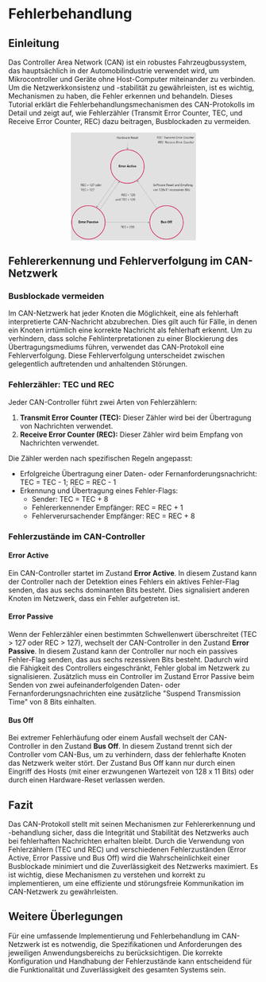 # Fehlerbehandlung

## Einleitung

Das Controller Area Network (CAN) ist ein robustes Fahrzeugbussystem, das hauptsächlich in der Automobilindustrie verwendet wird, um Mikrocontroller und Geräte ohne Host-Computer miteinander zu verbinden. Um die Netzwerkkonsistenz und -stabilität zu gewährleisten, ist es wichtig, Mechanismen zu haben, die Fehler erkennen und behandeln. Dieses Tutorial erklärt die Fehlerbehandlungsmechanismen des CAN-Protokolls im Detail und zeigt auf, wie Fehlerzähler (Transmit Error Counter, TEC, und Receive Error Counter, REC) dazu beitragen, Busblockaden zu vermeiden.

<img src="./image/README/1712276783501.png" alt="CAN-Netzwerk" style="max-width:50%; display: block; margin: 0 auto;" />

## Fehlererkennung und Fehlerverfolgung im CAN-Netzwerk

### Busblockade vermeiden

Im CAN-Netzwerk hat jeder Knoten die Möglichkeit, eine als fehlerhaft interpretierte CAN-Nachricht abzubrechen. Dies gilt auch für Fälle, in denen ein Knoten irrtümlich eine korrekte Nachricht als fehlerhaft erkennt. Um zu verhindern, dass solche Fehlinterpretationen zu einer Blockierung des Übertragungsmediums führen, verwendet das CAN-Protokoll eine Fehlerverfolgung. Diese Fehlerverfolgung unterscheidet zwischen gelegentlich auftretenden und anhaltenden Störungen.

### Fehlerzähler: TEC und REC

Jeder CAN-Controller führt zwei Arten von Fehlerzählern:

1. **Transmit Error Counter (TEC):** Dieser Zähler wird bei der Übertragung von Nachrichten verwendet.
2. **Receive Error Counter (REC):** Dieser Zähler wird beim Empfang von Nachrichten verwendet.

Die Zähler werden nach spezifischen Regeln angepasst:

- Erfolgreiche Übertragung einer Daten- oder Fernanforderungsnachricht: TEC = TEC - 1; REC = REC - 1
- Erkennung und Übertragung eines Fehler-Flags:
  - Sender: TEC = TEC + 8
  - Fehlererkennender Empfänger: REC = REC + 1
  - Fehlerverursachender Empfänger: REC = REC + 8

### Fehlerzustände im CAN-Controller

#### Error Active

Ein CAN-Controller startet im Zustand **Error Active**. In diesem Zustand kann der Controller nach der Detektion eines Fehlers ein aktives Fehler-Flag senden, das aus sechs dominanten Bits besteht. Dies signalisiert anderen Knoten im Netzwerk, dass ein Fehler aufgetreten ist.

#### Error Passive

Wenn der Fehlerzähler einen bestimmten Schwellenwert überschreitet (TEC > 127 oder REC > 127), wechselt der CAN-Controller in den Zustand **Error Passive**. In diesem Zustand kann der Controller nur noch ein passives Fehler-Flag senden, das aus sechs rezessiven Bits besteht. Dadurch wird die Fähigkeit des Controllers eingeschränkt, Fehler global im Netzwerk zu signalisieren. Zusätzlich muss ein Controller im Zustand Error Passive beim Senden von zwei aufeinanderfolgenden Daten- oder Fernanforderungsnachrichten eine zusätzliche "Suspend Transmission Time" von 8 Bits einhalten.

#### Bus Off

Bei extremer Fehlerhäufung oder einem Ausfall wechselt der CAN-Controller in den Zustand **Bus Off**. In diesem Zustand trennt sich der Controller vom CAN-Bus, um zu verhindern, dass der fehlerhafte Knoten das Netzwerk weiter stört. Der Zustand Bus Off kann nur durch einen Eingriff des Hosts (mit einer erzwungenen Wartezeit von 128 x 11 Bits) oder durch einen Hardware-Reset verlassen werden.

## Fazit

Das CAN-Protokoll stellt mit seinen Mechanismen zur Fehlererkennung und -behandlung sicher, dass die Integrität und Stabilität des Netzwerks auch bei fehlerhaften Nachrichten erhalten bleibt. Durch die Verwendung von Fehlerzählern (TEC und REC) und verschiedenen Fehlerzuständen (Error Active, Error Passive und Bus Off) wird die Wahrscheinlichkeit einer Busblockade minimiert und die Zuverlässigkeit des Netzwerks maximiert. Es ist wichtig, diese Mechanismen zu verstehen und korrekt zu implementieren, um eine effiziente und störungsfreie Kommunikation im CAN-Netzwerk zu gewährleisten.

## Weitere Überlegungen

Für eine umfassende Implementierung und Fehlerbehandlung im CAN-Netzwerk ist es notwendig, die Spezifikationen und Anforderungen des jeweiligen Anwendungsbereichs zu berücksichtigen. Die korrekte Konfiguration und Handhabung der Fehlerzustände kann entscheidend für die Funktionalität und Zuverlässigkeit des gesamten Systems sein.
